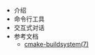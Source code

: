 - <span class="iconfont icon-atom"></span> 介绍
- <span class="iconfont icon-pack"></span> 命令行工具
- <span class="iconfont icon-crown"></span> 交互式对话
- <span class="iconfont icon-factory"></span> 参考文档
    - [cmake-buildsystem(7)](cmake/reference-manuals/cmake-buildsystem(7).md)